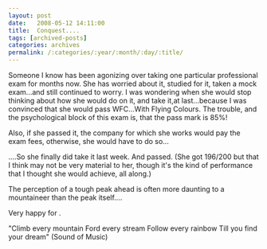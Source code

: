 ```yaml
---
layout: post
date:	2008-05-12 14:11:00
title:  Conquest....
tags: [archived-posts]
categories: archives
permalink: /:categories/:year/:month/:day/:title/
---
```

Someone  I know has been agonizing over taking one particular  professional exam for months now. She has worried about it, studied for it, taken a mock exam...and still continued to worry. I was wondering when she would stop thinking about how she would do on it, and take it,at last...because I was convinced that she would pass WFC...With Flying Colours. The trouble, and the psychological block of this exam is, that the pass mark is 85%!

Also, if she passed it, the company for which she works would pay the exam fees, otherwise, she would have to do so...

....So she finally did take it last week. And passed. (She got 196/200 but that I think may not be very material to her, though it's the kind of performance that I thought she would achieve, all along.)

The perception of a tough peak ahead is often more daunting to a mountaineer than the peak itself....

Very happy for <LJ user="shortindiangirl">. 

"Climb every mountain
Ford every stream
Follow every rainbow
Till you find your dream" (Sound of Music)
